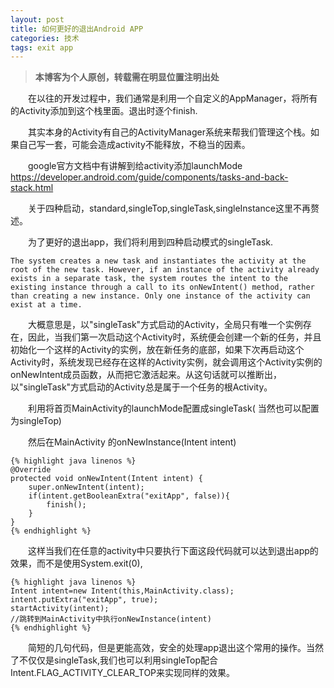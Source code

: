 ```yaml
---
layout: post
title: 如何更好的退出Android APP
categories: 技术
tags: exit app
---
```

> **本博客为个人原创，转载需在明显位置注明出处**

&emsp;&emsp;在以往的开发过程中，我们通常是利用一个自定义的AppManager，将所有的Activity添加到这个栈里面。退出时逐个finish.

&emsp;&emsp;其实本身的Activity有自己的ActivityManager系统来帮我们管理这个栈。如果自己写一套，可能会造成activity不能释放，不稳当的因素。

&emsp;&emsp;google官方文档中有讲解到给activity添加launchMode
https://developer.android.com/guide/components/tasks-and-back-stack.html

&emsp;&emsp;关于四种启动，standard,singleTop,singleTask,singleInstance这里不再赘述。

&emsp;&emsp;为了更好的退出app，我们将利用到四种启动模式的singleTask.

	The system creates a new task and instantiates the activity at the root of the new task. However, if an instance of the activity already exists in a separate task, the system routes the intent to the existing instance through a call to its onNewIntent() method, rather than creating a new instance. Only one instance of the activity can exist at a time.

&emsp;&emsp;大概意思是，以"singleTask"方式启动的Activity，全局只有唯一个实例存在，因此，当我们第一次启动这个Activity时，系统便会创建一个新的任务，并且初始化一个这样的Activity的实例，放在新任务的底部，如果下次再启动这个Activity时，系统发现已经存在这样的Activity实例，就会调用这个Activity实例的onNewIntent成员函数，从而把它激活起来。从这句话就可以推断出，以"singleTask"方式启动的Activity总是属于一个任务的根Activity。

&emsp;&emsp;利用将首页MainActivity的launchMode配置成singleTask( 当然也可以配置为singleTop)

&emsp;&emsp;然后在MainActivity 的onNewInstance(Intent intent) 

	{% highlight java linenos %}
	@Override
	protected void onNewIntent(Intent intent) {
		super.onNewIntent(intent);
		if(intent.getBooleanExtra("exitApp", false)){
			finish();
		}
	}
	{% endhighlight %}

&emsp;&emsp;这样当我们在任意的activity中只要执行下面这段代码就可以达到退出app的效果，而不是使用System.exit(0),

	{% highlight java linenos %}
	Intent intent=new Intent(this,MainActivity.class);
	intent.putExtra("exitApp", true);
	startActivity(intent);
	//跳转到MainActivity中执行onNewInstance(intent)
	{% endhighlight %} 
	
&emsp;&emsp;简短的几句代码，但是更能高效，安全的处理app退出这个常用的操作。当然了不仅仅是singleTask,我们也可以利用singleTop配合Intent.FLAG_ACTIVITY_CLEAR_TOP来实现同样的效果。 